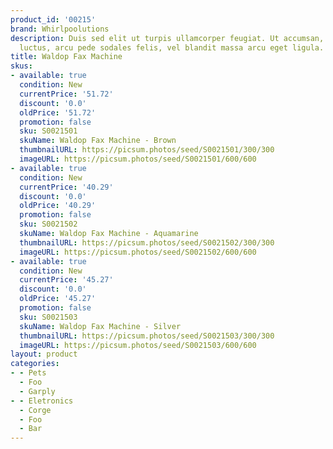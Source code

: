 ```yaml
---
product_id: '00215'
brand: Whirlpoolutions
description: Duis sed elit ut turpis ullamcorper feugiat. Ut accumsan, neque id gravida
  luctus, arcu pede sodales felis, vel blandit massa arcu eget ligula. Nullam arcu.
title: Waldop Fax Machine
skus:
- available: true
  condition: New
  currentPrice: '51.72'
  discount: '0.0'
  oldPrice: '51.72'
  promotion: false
  sku: S0021501
  skuName: Waldop Fax Machine - Brown
  thumbnailURL: https://picsum.photos/seed/S0021501/300/300
  imageURL: https://picsum.photos/seed/S0021501/600/600
- available: true
  condition: New
  currentPrice: '40.29'
  discount: '0.0'
  oldPrice: '40.29'
  promotion: false
  sku: S0021502
  skuName: Waldop Fax Machine - Aquamarine
  thumbnailURL: https://picsum.photos/seed/S0021502/300/300
  imageURL: https://picsum.photos/seed/S0021502/600/600
- available: true
  condition: New
  currentPrice: '45.27'
  discount: '0.0'
  oldPrice: '45.27'
  promotion: false
  sku: S0021503
  skuName: Waldop Fax Machine - Silver
  thumbnailURL: https://picsum.photos/seed/S0021503/300/300
  imageURL: https://picsum.photos/seed/S0021503/600/600
layout: product
categories:
- - Pets
  - Foo
  - Garply
- - Eletronics
  - Corge
  - Foo
  - Bar
---
```

